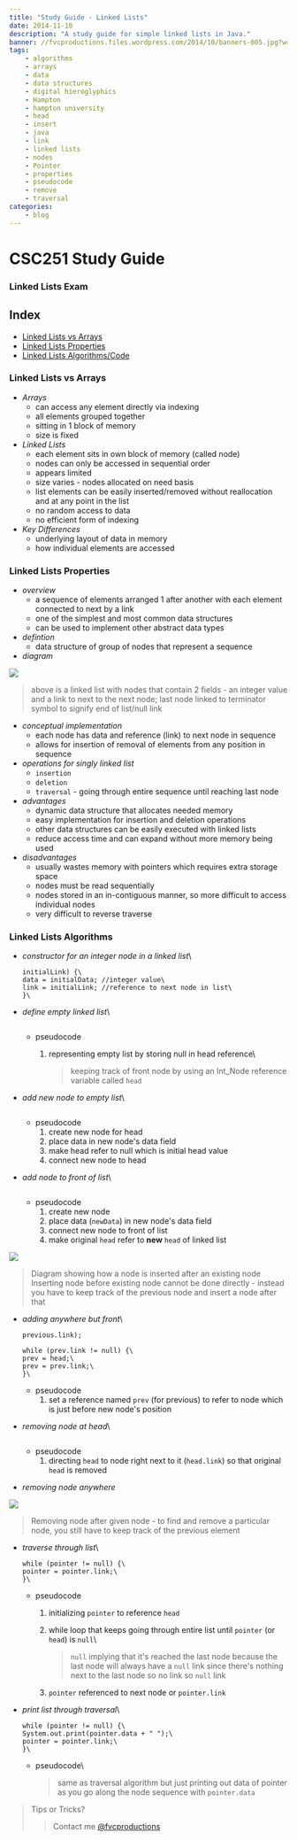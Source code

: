 ```yaml
---
title: "Study Guide - Linked Lists"
date: 2014-11-10
description: "A study guide for simple linked lists in Java."
banner: //fvcproductions.files.wordpress.com/2014/10/banners-005.jpg?w=1024&h=436&crop=1
tags:
    - algorithms
    - arrays
    - data
    - data structures
    - digital hieroglyphics
    - Hampton
    - hampton university
    - head
    - insert
    - java
    - link
    - linked lists
    - nodes
    - Pointer
    - properties
    - pseudocode
    - remove
    - traversal
categories:
    - blog
---
```


# CSC251 Study Guide

### Linked Lists Exam

## Index

* [Linked Lists vs Arrays](#section-versus)
* [Linked Lists Properties](#section-linked)
* [Linked Lists Algorithms/Code](#section-algo)

### Linked Lists vs Arrays

* _Arrays_
  * can access any element directly via indexing
  * all elements grouped together
  * sitting in 1 block of memory
  * size is fixed
* _Linked Lists_
  * each element sits in own block of memory (called node)
  * nodes can only be accessed in sequential order
  * appears limited
  * size varies - nodes allocated on need basis
  * list elements can be easily inserted/removed without reallocation and at any point in the list
  * no random access to data
  * no efficient form of indexing
* _Key Differences_
  * underlying layout of data in memory
  * how individual elements are accessed

### Linked Lists Properties

* _overview_
  * a sequence of elements arranged 1 after another with each element connected to next by a link
  * one of the simplest and most common data structures
  * can be used to implement other abstract data types
* _defintion_
  * data structure of group of nodes that represent a sequence
* _diagram_

![](//upload.wikimedia.org/wikipedia/commons/thumb/6/6d/Singly-linked-list.svg/408px-Singly-linked-list.svg.png)

> above is a linked list with nodes that contain 2 fields - an integer value and a link to next to the next node; last node linked to terminator symbol to signify end of list/null link

* _conceptual implementation_
  * each node has data and reference (link) to next node in sequence
  * allows for insertion of removal of elements from any position in sequence
* _operations for singly linked list_
  * `insertion`
  * `deletion`
  * `traversal` - going through entire sequence until reaching last node
* _advantages_
  * dynamic data structure that allocates needed memory
  * easy implementation for insertion and deletion operations
  * other data structures can be easily executed with linked lists
  * reduce access time and can expand without more memory being used
* _disadvantages_
  * usually wastes memory with pointers which requires extra storage space
  * nodes must be read sequentially
  * nodes stored in an in-contiguous manner, so more difficult to access individual nodes
  * very difficult to reverse traverse

### Linked Lists Algorithms

* _constructor for an integer node in a linked list_\
  ```public Int_Node (int initialData, Int_node
  initialLink) {\
  data = initialData; //integer value\
  link = initialLink; //reference to next node in list\
  }\
  ```
* _define empty linked list_\

  ```Int_Node head = null;\

  ```

  * pseudocode

    1. representing empty list by storing null in head reference\

       > keeping track of front node by using an Int_Node reference variable called `head`

* _add new node to empty list_\

  ```head = new Int_Node(data, null);\

  ```

  * pseudocode
    1. create new node for head
    2. place data in new node's data field
    3. make head refer to null which is initial head value
    4. connect new node to head

* _add node to front of list_\

  ```head = new Int_Node(newData, head);\

  ```

  * pseudocode
    1. create new node
    2. place data (`newData`) in new node's data field
    3. connect new node to front of list
    4. make original `head` refer to **new** `head` of linked list

![](//upload.wikimedia.org/wikipedia/commons/thumb/4/4b/CPT-LinkedLists-addingnode.svg/474px-CPT-LinkedLists-addingnode.svg.png)

> Diagram showing how a node is inserted after an existing node\
> Inserting node before existing node cannot be done directly - instead you have to keep track of the previous node and insert a node after that

* _adding anywhere but front_\

  ```previous.link = new Int_Node(newData,
  previous.link);

  while (prev.link != null) {\
  prev = head;\
  prev = prev.link;\
  }\
  ```

  * pseudocode
    1. set a reference named `prev` (for previous) to refer to node which is just before new node's position

* _removing node at head_\

  ```head = head.link;\

  ```

  * pseudocode
    1. directing `head` to node right next to it (`head.link`) so that original `head` is removed

* _removing node anywhere_

![](//upload.wikimedia.org/wikipedia/commons/thumb/d/d4/CPT-LinkedLists-deletingnode.svg/380px-CPT-LinkedLists-deletingnode.svg.png)

> Removing node after given node - to find and remove a particular node, you still have to keep track of the previous element

* _traverse through list_\

  ```Int_Node pointer = head;
  while (pointer != null) {\
  pointer = pointer.link;\
  }\
  ```

  * pseudocode

    1. initializing `pointer` to reference `head`
    2. while loop that keeps going through entire list until `pointer` (or `head`) is `null`\

       > `null` implying that it's reached the last node because the last node will always have a `null` link since there's nothing next to the last node so no link so `null` link

    3. `pointer` referenced to next node or `pointer.link`

* _print list through traversal_\

  ```Int_Node pointer = head;
  while (pointer != null) {\
  System.out.print(pointer.data + " ");\
  pointer = pointer.link;\
  }\
  ```

  * pseudocode\

    > same as traversal algorithm but just printing out data of pointer as you go along the node sequence with `pointer.data`

> Tips or Tricks?
>
> > Contact me [@fvcproductions](//twitter.com/fvcproductions)
